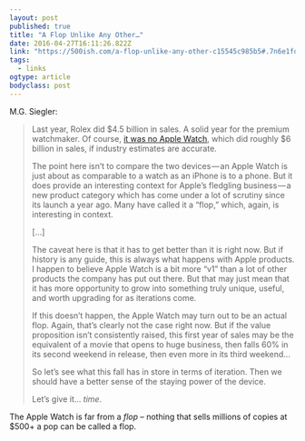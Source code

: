 ```yaml
---
layout: post 
published: true 
title: "A Flop Unlike Any Other…" 
date: 2016-04-27T16:11:26.822Z 
link: "https://500ish.com/a-flop-unlike-any-other-c15545c985b5#.7n6e1fq4h" 
tags:
  - links
ogtype: article 
bodyclass: post 
---
```


M.G. Siegler:

> Last year, Rolex did $4.5 billion in sales. A solid year for the premium watchmaker. Of course, [it was no Apple Watch](https://twitter.com/heyyoudvd/status/724388544740003841), which did roughly $6 billion in sales, if industry estimates are accurate.
> 
> The point here isn’t to compare the two devices — an Apple Watch is just about as comparable to a watch as an iPhone is to a phone. But it does provide an interesting context for Apple’s fledgling business — a new product category which has come under a lot of scrutiny since its launch a year ago. Many have called it a “flop,” which, again, is interesting in context.
>
> [...]
> 
> The caveat here is that it has to get better than it is right now. But if history is any guide, this is always what happens with Apple products. I happen to believe Apple Watch is a bit more “v1” than a lot of other products the company has put out there. But that may just mean that it has more opportunity to grow into something truly unique, useful, and worth upgrading for as iterations come.
> 
> If this doesn’t happen, the Apple Watch may turn out to be an actual flop. Again, that’s clearly not the case right now. But if the value proposition isn’t consistently raised, this first year of sales may be the equivalent of a movie that opens to huge business, then falls 60% in its second weekend in release, then even more in its third weekend…
> 
> So let’s see what this fall has in store in terms of iteration. Then we should have a better sense of the staying power of the device.
> 
> Let’s give it… _time_.

The Apple Watch is far from a _flop_ – nothing that sells millions of copies at $500+ a pop can be called a flop.
